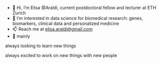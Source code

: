 - 👋 Hi, I’m Elisa @Araldi, current postdoctoral fellow and lecturer at ETH Zurich
- 👀 I’m interested in data science for biomedical research: genes, biomarkers, clinical data and personalized medicine
- 📫 Reach me at elisa.araldi@gmail.com
- 🐍 mainly

always looking to learn new things

always excited to work on new things with new people


<!---
araldi/araldi is a ✨ special ✨ repository because its `README.md` (this file) appears on your GitHub profile.
You can click the Preview link to take a look at your changes.
--->
